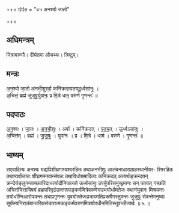 +++
title = "०५ अनश्वो जातो"

+++
## अधिमन्त्रम्
मित्रावरुणौ। दीर्घतमा औचथ्यः। त्रिष्टुप्।

## मन्त्रः
अ॒न॒श्वो जा॒तो अ॑नभी॒शुरर्वा॒ कनि॑क्रदत्पतयदू॒र्ध्वसा॑नुः ।  
अ॒चित्तं॒ ब्रह्म॑ जुजुषु॒र्युवा॑नः॒ प्र मि॒त्रे धाम॒ वरु॑णे गृ॒णन्तः॑ ॥

## पदपाठः
अ॒न॒श्वः । जा॒तः । अ॒न॒भी॒शुः । अर्वा॑ । कनि॑क्रदत् । प॒त॒य॒त् । ऊ॒र्ध्वऽसा॑नुः ।  
अ॒चित्त॑म् । ब्रह्म॑ । जु॒जु॒षुः॒ । युवा॑नः । प्र । मि॒त्रे । धाम॑ । वरु॑णे । गृ॒णन्तः॑ ॥

## भाष्यम्
सएवादित्यः अनश्वः यद्यपिशीघ्रगाम्यश्वरहितः तथाअनभीशुः आलंबनाधारप्रग्रहस्थानीयर- श्मिरहितः तथाप्यर्वाजातः शीघ्रगमनवान्संपन्नः तथाविधोयमादित्यः कनिक्रदत् अत्यर्थङ्क्रन्दयन् क्रन्देर्यङ्लुगन्ताच्छतरिदाधर्त्यादौनिपात्यते ऊर्ध्वसानुः उपर्युपरिसमुच्छ्रयणः सन् पतयत् गच्छति अचित्तंचित्ताविषयं ब्रह्मपरिवृढंउक्तरूपङ्कर्ममित्रेवरुणेचउभयोर्धामतेजः स्थानंयुवानः मिश्रयन्तः तयोर्धाम्निआरोपयन्तः तथाप्रगृणन्तः युवयोस्तेजःप्रभावमतिप्रकर्षेणस्तुवन्तः जुजुषुः सेवन्तेमनुष्याः सूर्यस्यनिरालंबान्तरिक्षसंचारात्मकङ्कर्मवरुणमित्रयोरधीनमितिस्तुवन्तीत्यर्थः ॥ ५ ॥